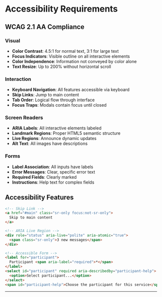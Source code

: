 # Accessibility Requirements

## WCAG 2.1 AA Compliance

### Visual
- **Color Contrast**: 4.5:1 for normal text, 3:1 for large text
- **Focus Indicators**: Visible outline on all interactive elements
- **Color Independence**: Information not conveyed by color alone
- **Text Resize**: Up to 200% without horizontal scroll

### Interaction
- **Keyboard Navigation**: All features accessible via keyboard
- **Skip Links**: Jump to main content
- **Tab Order**: Logical flow through interface
- **Focus Traps**: Modals contain focus until closed

### Screen Readers
- **ARIA Labels**: All interactive elements labeled
- **Landmark Regions**: Proper HTML5 semantic structure
- **Live Regions**: Announce dynamic updates
- **Alt Text**: All images have descriptions

### Forms
- **Label Association**: All inputs have labels
- **Error Messages**: Clear, specific error text
- **Required Fields**: Clearly marked
- **Instructions**: Help text for complex fields

## Accessibility Features
```html
<!-- Skip Link -->
<a href="#main" class="sr-only focus:not-sr-only">
  Skip to main content
</a>

<!-- ARIA Live Region -->
<div role="status" aria-live="polite" aria-atomic="true">
  <span class="sr-only">3 new messages</span>
</div>

<!-- Accessible Form -->
<label for="participant">
  Participant <span aria-label="required">*</span>
</label>
<select id="participant" required aria-describedby="participant-help">
  <option>Select participant...</option>
</select>
<span id="participant-help">Choose the participant for this service</span>
```

---
